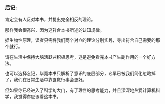 ### 后记:

肯定会有人反对本书，并提出完全相反的理论。

那样我会很高兴，因为这符合本书所述的认知规律。

据生物性原理，读者只需将我们两个对立的理论分别实践，寻出符合自己需要的那个就行。

请在生活中保持大脑活跃并积极思考，这是避免看完本书产生副作用的一个好方法。

也可以选择忘记，毕竟本书只解析了意识的底层部分，它早已被我们简化忽略掉了，我们在日常生活中靠直觉行事会更好。

但如果你已经进入了科学的大门，有了理性的思考能力，并且深深地热爱计算机科学，我觉得你应该看这本书。